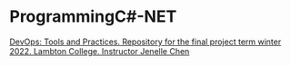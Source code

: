 # ProgrammingC#-NET
[DevOps: Tools and Practices. Repository for the final project term winter 2022. Lambton College. Instructor Jenelle Chen](https://www.lambtoncollege.ca/)
